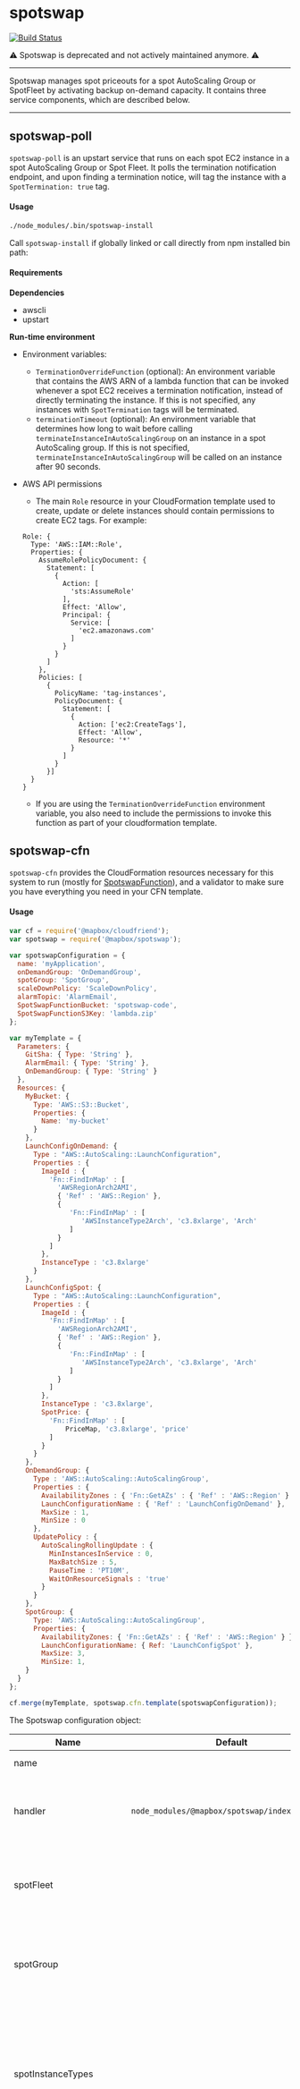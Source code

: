 # spotswap

[![Build Status](https://travis-ci.com/mapbox/spotswap.svg?token=dkVUTgL9esjwon3C6rN3&branch=master)](https://travis-ci.com/mapbox/spotswap)


⚠️ Spotswap is deprecated and not actively maintained anymore. ⚠️

---

Spotswap manages spot priceouts for a spot AutoScaling Group or SpotFleet by activating backup on-demand capacity. It contains three service components, which are described below.

---------

## spotswap-poll

`spotswap-poll` is an upstart service that runs on each spot EC2 instance in a spot AutoScaling Group or Spot Fleet. It polls the termination notification endpoint, and upon finding a termination notice, will tag the instance with a `SpotTermination: true` tag.

#### Usage

```sh
./node_modules/.bin/spotswap-install
```

Call `spotswap-install` if globally linked or call directly from npm installed bin path:

#### Requirements

**Dependencies**
- awscli
- upstart

**Run-time environment**

- Environment variables:
  * `TerminationOverrideFunction` (optional): An environment variable that contains the AWS ARN of a lambda function that can be invoked whenever a spot EC2 receives a termination notification, instead of directly terminating the instance. If this is not specified, any instances with `SpotTermination` tags will be terminated.
  * `terminationTimeout` (optional): An environment variable that determines how long to wait before calling `terminateInstanceInAutoScalingGroup` on an instance in a spot AutoScaling group. If this is not specified, `terminateInstanceInAutoScalingGroup` will be called on an instance after 90 seconds.

- AWS API permissions
  * The main `Role` resource in your CloudFormation template used to create, update or delete instances should contain permissions to create EC2 tags. For example:

  ```
  Role: {
    Type: 'AWS::IAM::Role',
    Properties: {
      AssumeRolePolicyDocument: {
        Statement: [
          {
            Action: [
              'sts:AssumeRole'
            ],
            Effect: 'Allow',
            Principal: {
              Service: [
                'ec2.amazonaws.com'
              ]
            }
          }
        ]
      },
      Policies: [
        {
          PolicyName: 'tag-instances',
          PolicyDocument: {
            Statement: [
              {
                Action: ['ec2:CreateTags'],
                Effect: 'Allow',
                Resource: '*'
              }
            ]
          }
        }]
    }
  }
  ```
  * If you are using the `TerminationOverrideFunction` environment variable, you also need to include the permissions to invoke this function as part of your cloudformation template.


## spotswap-cfn

`spotswap-cfn` provides the CloudFormation resources necessary for this system to run (mostly for [SpotswapFunction](#spotswapfunction)), and a validator to make sure you have everything you need in your CFN template. 

#### Usage

  ```javascript
  var cf = require('@mapbox/cloudfriend');
  var spotswap = require('@mapbox/spotswap');

  var spotswapConfiguration = {
    name: 'myApplication',
    onDemandGroup: 'OnDemandGroup',
    spotGroup: 'SpotGroup',
    scaleDownPolicy: 'ScaleDownPolicy',
    alarmTopic: 'AlarmEmail',
    SpotSwapFunctionBucket: 'spotswap-code',
    SpotSwapFunctionS3Key: 'lambda.zip'
  };

  var myTemplate = {
    Parameters: {
      GitSha: { Type: 'String' },
      AlarmEmail: { Type: 'String' },
      OnDemandGroup: { Type: 'String' }
    },
    Resources: {
      MyBucket: {
        Type: 'AWS::S3::Bucket',
        Properties: {
          Name: 'my-bucket'
        }
      },
      LaunchConfigOnDemand: {
        Type : "AWS::AutoScaling::LaunchConfiguration",
        Properties : {
          ImageId : {
            'Fn::FindInMap' : [
              'AWSRegionArch2AMI',
              { 'Ref' : 'AWS::Region' },
              {
                 'Fn::FindInMap' : [
                    'AWSInstanceType2Arch', 'c3.8xlarge', 'Arch'
                 ]
              }
            ]
          },
          InstanceType : 'c3.8xlarge'
        }
      },
      LaunchConfigSpot: {
        Type : "AWS::AutoScaling::LaunchConfiguration",
        Properties : {
          ImageId : {
            'Fn::FindInMap' : [
              'AWSRegionArch2AMI',
              { 'Ref' : 'AWS::Region' },
              {
                 'Fn::FindInMap' : [
                    'AWSInstanceType2Arch', 'c3.8xlarge', 'Arch'
                 ]
              }
            ]
          },
          InstanceType : 'c3.8xlarge',
          SpotPrice: {
            'Fn::FindInMap' : [
                PriceMap, 'c3.8xlarge', 'price'
            ]
          }
        }
      },
      OnDemandGroup: {
        Type : 'AWS::AutoScaling::AutoScalingGroup',
        Properties : {
          AvailabilityZones : { 'Fn::GetAZs' : { 'Ref' : 'AWS::Region' } },
          LaunchConfigurationName : { 'Ref' : 'LaunchConfigOnDemand' },
          MaxSize : 1,
          MinSize : 0
        },
        UpdatePolicy : {
          AutoScalingRollingUpdate : {
            MinInstancesInService : 0,
            MaxBatchSize : 5,
            PauseTime : 'PT10M',
            WaitOnResourceSignals : 'true'
          }
        }
      },
      SpotGroup: {
        Type: 'AWS::AutoScaling::AutoScalingGroup',
        Properties: {
          AvailabilityZones: { 'Fn::GetAZs' : { 'Ref' : 'AWS::Region' } },
          LaunchConfigurationName: { Ref: 'LaunchConfigSpot' },
          MaxSize: 3,
          MinSize: 1,
      }
    }
  };

  cf.merge(myTemplate, spotswap.cfn.template(spotswapConfiguration));
  ```

The Spotswap configuration object:

| Name| Default | Description | Required? |
|---------|----------|----------|-------------|
| name|  | The application's name | Yes |
| handler| `node_modules/@mapbox/spotswap/index.spotswap` | The path within the code bundle that provides spotswap's Lambda function code. |
| spotFleet| | If you are using a spot fleet, add the logical name of the spotfleet here. | Either the `spotFleet` option or the `spotGroup` option is required. | No |
| spotGroup| | If you are using a spot autoscaling group, add the logical name of the spot auto-scaling group here. | Either the `spotFleet` option or the `spotGroup` option is required. |
| spotInstanceTypes| | The logical name of a stack parameter defining spot instance types as a comma-delimited list or a comma-delimited list of parameter names defining several spot instance types | Required if you are using a spotfleet
| spotInstanceWeights| | The logical name of a stack parameter defining spot instance weights as a comma-delimited list. The ordering of the weights must correspond to the ordering of the instance types in the previous parameter | Required if you are using a spotfleet |
| onDemandWeight| | The logical name of a stack parameter defining the weight of a single on-demand instance | Required if you are using a spotfleet |
| onDemandGroup| | The logical name of an on-demand auto scaling group | Yes |
| scaleDownPolicy| | The logical name of an auto scaling policy that should be invoked to scale down the on-demand group when spot capacity is fulfilled. **Important**: This cannot be a StepScaling policy | Yes |
| alarmTopic| | The logical name of an SNS topic to receive alarm events if the spotswap function encounters any errors | Yes |
| SpotSwapFunctionBucket | | The name of the AWS S3 bucket containing the SpotSwapFunction code | Yes | 
| SpotSwapFunctionS3Key | | The name of the AWS S3 key containing the SpotSwapFunction code | Yes | 

## SpotswapFunction

`SpotswapFunction` is a Lambda function that runs minutely, scanning a spot AutoScaling Group or SpotFleet for `SpotTermination` tags. If tags are found, the function scales up a backup on-demand AutoScaling Group by the number of tags it found, then deletes the tags. If no tags are found, the function evaluates the spot resource to determine if the backup on-demand group can scale down - if so, the function invokes a scale-down Scaling Policy for the on-demand group. This module provides the necessary CloudFormation template to include the spotswap configuration in your CloudFormation.

#### Usage

* Include this module as part of your CloudFormation template, and follow the instructions under [`spotswap-cfn`](#spotswap-cfn). You can also use [cfn-config](https://github.com/mapbox/cfn-config) to easily create, update and delete your cloudformation stacks. 

#### Requirements

- AWS API permissions
  * All required permissions are fulfilled by `spotswap-cfn`.

----------------------------

## CONTRIBUTORS

At the time this package was moved to becoming open source, contributors were:

* @arunasank
* @emilymcafee
* @emilymdubois
* @KaiBot3000
* @rclark
* @xrwang
* @yhahn
